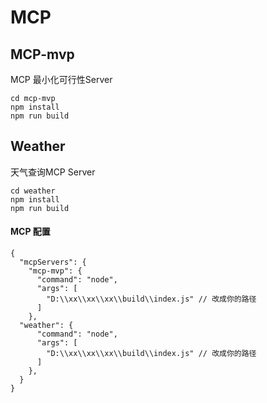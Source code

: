 # MCP
## MCP-mvp
MCP 最小化可行性Server
```
cd mcp-mvp
npm install
npm run build
```

## Weather
天气查询MCP Server
```
cd weather
npm install
npm run build
```
#### MCP 配置
```
{
  "mcpServers": {
    "mcp-mvp": {
      "command": "node",
      "args": [
        "D:\\xx\\xx\\xx\\build\\index.js" // 改成你的路径
      ]
    },
  "weather": {
      "command": "node",
      "args": [
        "D:\\xx\\xx\\xx\\build\\index.js" // 改成你的路径
      ]
    },
  }
}
```


